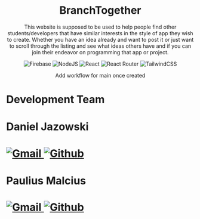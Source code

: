 <h1 align="Center"> BranchTogether </h1>
<p align="center">This website is supposed to be used to help people find other students/developers that have similar interests in the style of app they wish to create. Whether you have an idea already and want to post it or just want to scroll through the listing and see what ideas others have and if you can join their endeavor on programming that app or project.</p>
<div align="center"> 
  <img src="https://img.shields.io/badge/Firebase-039BE5?style=for-the-badge&logo=Firebase&logoColor=white" alt="Firebase"> <img src="https://img.shields.io/badge/node.js-6DA55F?style=for-the-badge&logo=node.js&logoColor=white" alt="NodeJS"> <img src="https://img.shields.io/badge/react-%2320232a.svg?style=for-the-badge&logo=react&logoColor=%2361DAFB" alt="React"> <img src="https://img.shields.io/badge/React_Router-CA4245?style=for-the-badge&logo=react-router&logoColor=white" alt="React Router"> <img src="https://img.shields.io/badge/tailwindcss-%2338B2AC.svg?style=for-the-badge&logo=tailwind-css&logoColor=white" alt="TailwindCSS">
</div> 
<div align="center">  <p>Add workflow for main once created</p></div>
<h1>Development Team<h1>
<div>
  <h4>Daniel Jazowski</h4>
  <a href="https://mail.google.com/mail/?view=cm&fs=1&to=djaz4738@gmail.com" target="_blank"> <img src="https://img.shields.io/badge/Gmail-D14836?style=for-the-badge&logo=gmail&logoColor=white" alt="Gmail"> </a> 
  <a href="https://github.com/Dj1178" target="_blank"> <img src="https://img.shields.io/badge/github-%23121011.svg?style=for-the-badge&logo=github&logoColor=white" alt="Github"> </a>
  <h4>Paulius Malcius</h4>
  <a href="https://mail.google.com/mail/?view=cm&fs=1&to=pauliusmalcius@gmail.com" target="_blank"> <img src="https://img.shields.io/badge/Gmail-D14836?style=for-the-badge&logo=gmail&logoColor=white" alt="Gmail"> </a> 
  <a href="https://github.com/pmalcius" target="_blank"> <img src="https://img.shields.io/badge/github-%23121011.svg?style=for-the-badge&logo=github&logoColor=white" alt="Github"> </a>
</div>
